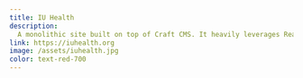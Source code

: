```yaml
---
title: IU Health
description:
  A monolithic site built on top of Craft CMS. It heavily leverages React, Algolia, and many other modern tools to bring dynamic app-like functionality to a traditional CMS.
link: https://iuhealth.org
image: /assets/iuhealth.jpg
color: text-red-700
---
```


